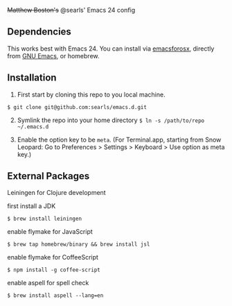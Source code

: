 ~~Matthew Boston's~~ @searls' Emacs 24 config

## Dependencies

This works best with Emacs 24. You can install via
[emacsforosx](http://emacsforosx.com), directly from
[GNU Emacs](http://www.gnu.org/software/emacs/), or homebrew.

## Installation

1. First start by cloning this repo to you local machine.

`$ git clone git@github.com:searls/emacs.d.git`

2. Symlink the repo into your home directory `$ ln -s /path/to/repo ~/.emacs.d`

3. Enable the option key to be `meta`. (For Terminal.app, starting from Snow Leopard: Go to Preferences > Settings > Keyboard > Use option as meta key.)

## External Packages

Leiningen for Clojure development

first install a JDK

`$ brew install leiningen`

enable flymake for JavaScript

`$ brew tap homebrew/binary && brew install jsl`

enable flymake for CoffeeScript

`$ npm install -g coffee-script`

enable aspell for spell check

`$ brew install aspell --lang=en`

